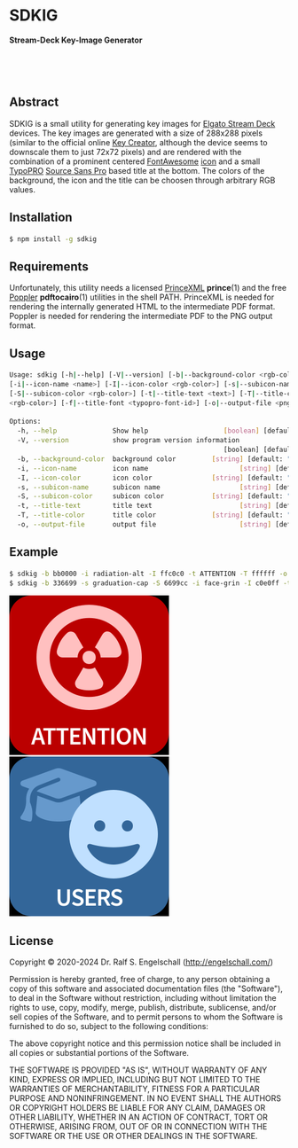 
SDKIG
=====

**Stream-Deck Key-Image Generator**

<p/>
<img src="https://nodei.co/npm/sdkig.png?downloads=true&stars=true" alt=""/>

<p/>
<img src="https://david-dm.org/rse/sdkig.png" alt=""/>

Abstract
--------

SDKIG is a small utility for generating key images for [Elgato Stream
Deck](https://www.elgato.com/en/gaming/stream-deck) devices. The key images are generated with a size of 288x288 pixels (similar
to the official online [Key Creator](https://www.elgato.com/en/gaming/keycreator), although
the device seems to downscale them to just 72x72 pixels) and are rendered
with the combination of a prominent centered [FontAwesome](https://fontawesome.com/)
[icon](https://fontawesome.com/icons?d=gallery&m=free)
and a small [TypoPRO](http://typopro.org/)
[Source Sans Pro](http://typopro.org/specimen/specimen.html#TypoPRO_0_Source_0_Sans_0_Pro-normal-normal-normal-normal)
based title at the bottom. The colors of the background, the icon and the title can be
choosen through arbitrary RGB values.

Installation
------------

```sh
$ npm install -g sdkig
```

Requirements
------------

Unfortunately, this utility needs a licensed [PrinceXML](https://www.princexml.com/) **prince**(1)
and the free [Poppler](https://poppler.freedesktop.org/) **pdftocairo**(1) utilities in the shell PATH.
PrinceXML is needed for rendering the internally generated HTML to the intermediate PDF format.
Poppler is needed for rendering the intermediate PDF to the PNG output format.

Usage
-----

```sh
Usage: sdkig [-h|--help] [-V|--version] [-b|--background-color <rgb-color>]
[-i|--icon-name <name>] [-I|--icon-color <rgb-color>] [-s|--subicon-name <name>]
[-S|--subicon-color <rgb-color>] [-t|--title-text <text>] [-T|--title-color
<rgb-color>] [-f|--title-font <typopro-font-id>] [-o|--output-file <png-file>]

Options:
  -h, --help              Show help                   [boolean] [default: false]
  -V, --version           show program version information
                                                      [boolean] [default: false]
  -b, --background-color  background color         [string] [default: "#000000"]
  -i, --icon-name         icon name                       [string] [default: ""]
  -I, --icon-color        icon color               [string] [default: "#ffffff"]
  -s, --subicon-name      subicon name                    [string] [default: ""]
  -S, --subicon-color     subicon color            [string] [default: "#ffffff"]
  -t, --title-text        title text                      [string] [default: ""]
  -T, --title-color       title color              [string] [default: "#e0e0e0"]
  -o, --output-file       output file                     [string] [default: ""]
```

Example
-------

```sh
$ sdkig -b bb0000 -i radiation-alt -I ffc0c0 -t ATTENTION -T ffffff -o sample1.png
$ sdkig -b 336699 -s graduation-cap -S 6699cc -i face-grin -I c0e0ff -t USERS -T ffffff -o sample2.png
```

![sample1](sample1.png)
![sample2](sample2.png)

License
-------

Copyright &copy; 2020-2024 Dr. Ralf S. Engelschall (http://engelschall.com/)

Permission is hereby granted, free of charge, to any person obtaining
a copy of this software and associated documentation files (the
"Software"), to deal in the Software without restriction, including
without limitation the rights to use, copy, modify, merge, publish,
distribute, sublicense, and/or sell copies of the Software, and to
permit persons to whom the Software is furnished to do so, subject to
the following conditions:

The above copyright notice and this permission notice shall be included
in all copies or substantial portions of the Software.

THE SOFTWARE IS PROVIDED "AS IS", WITHOUT WARRANTY OF ANY KIND,
EXPRESS OR IMPLIED, INCLUDING BUT NOT LIMITED TO THE WARRANTIES OF
MERCHANTABILITY, FITNESS FOR A PARTICULAR PURPOSE AND NONINFRINGEMENT.
IN NO EVENT SHALL THE AUTHORS OR COPYRIGHT HOLDERS BE LIABLE FOR ANY
CLAIM, DAMAGES OR OTHER LIABILITY, WHETHER IN AN ACTION OF CONTRACT,
TORT OR OTHERWISE, ARISING FROM, OUT OF OR IN CONNECTION WITH THE
SOFTWARE OR THE USE OR OTHER DEALINGS IN THE SOFTWARE.

